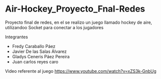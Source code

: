 # Air-Hockey_Proyecto_Fnal-Redes
Proyecto final de redes, en el se realizo un juego llamado hockey de aire, utilizandoo Socket para conectar a los jugadores

Integrantes

- Fredy Caraballo Páez
- Javier De las Salas Álvarez
- Gladys Ceneris Páez Pereira
- Juan carlos reyes caro

Video referente al juego
https://www.youtube.com/watch?v=xZS3k-GnbUg
